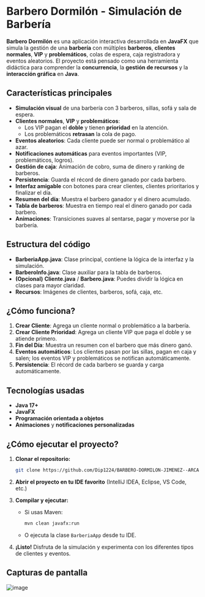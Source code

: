 # **Barbero Dormilón - Simulación de Barbería**

**Barbero Dormilón** es una aplicación interactiva desarrollada en **JavaFX** que simula la gestión de una **barbería** con múltiples **barberos**, **clientes normales**, **VIP** y **problemáticos**, colas de espera, caja registradora y eventos aleatorios. El proyecto está pensado como una herramienta didáctica para comprender la **concurrencia**, la **gestión de recursos** y la **interacción gráfica** en **Java**.

## **Características principales**

- **Simulación visual** de una barbería con 3 barberos, sillas, sofá y sala de espera.
- **Clientes normales**, **VIP** y **problemáticos**:
  - Los VIP pagan el **doble** y tienen **prioridad** en la atención.
  - Los problemáticos **retrasan** la cola de pago.
- **Eventos aleatorios**: Cada cliente puede ser normal o problemático al azar.
- **Notificaciones automáticas** para eventos importantes (VIP, problemáticos, logros).
- **Gestión de caja**: Animación de cobro, suma de dinero y ranking de barberos.
- **Persistencia**: Guarda el récord de dinero ganado por cada barbero.
- **Interfaz amigable** con botones para crear clientes, clientes prioritarios y finalizar el día.
- **Resumen del día**: Muestra el barbero ganador y el dinero acumulado.
- **Tabla de barberos**: Muestra en tiempo real el dinero ganado por cada barbero.
- **Animaciones**: Transiciones suaves al sentarse, pagar y moverse por la barbería.

## **Estructura del código**

- **BarberiaApp.java**: Clase principal, contiene la lógica de la interfaz y la simulación.
- **BarberoInfo.java**: Clase auxiliar para la tabla de barberos.
- **(Opcional)** **Cliente.java** / **Barbero.java**: Puedes dividir la lógica en clases para mayor claridad.
- **Recursos**: Imágenes de clientes, barberos, sofá, caja, etc.

## **¿Cómo funciona?**

1. **Crear Cliente**: Agrega un cliente normal o problemático a la barbería.
2. **Crear Cliente Prioridad**: Agrega un cliente VIP que paga el doble y se atiende primero.
3. **Fin del Día**: Muestra un resumen con el barbero que más dinero ganó.
4. **Eventos automáticos**: Los clientes pasan por las sillas, pagan en caja y salen; los eventos VIP y problemáticos se notifican automáticamente.
5. **Persistencia**: El récord de cada barbero se guarda y carga automáticamente.

## **Tecnologías usadas**

- **Java 17+**
- **JavaFX**
- **Programación orientada a objetos**
- **Animaciones** y **notificaciones personalizadas**




## **¿Cómo ejecutar el proyecto?**

1. **Clonar el repositorio:**

   ```bash
   git clone https://github.com/Dip1224/BARBERO-DORMILON-JIMENEZ--ARCANI-.git
   ```

2. **Abrir el proyecto en tu IDE favorito** (IntelliJ IDEA, Eclipse, VS Code, etc.)

3. **Compilar y ejecutar:**
   - Si usas Maven:
     ```bash
     mvn clean javafx:run
     ```
   - O ejecuta la clase `BarberiaApp` desde tu IDE.

4. **¡Listo!** Disfruta de la simulación y experimenta con los diferentes tipos de clientes y eventos.

## **Capturas de pantalla**

![image](https://github.com/user-attachments/assets/cc9fd5d4-c41f-492b-9af5-bba2c3df1407)
